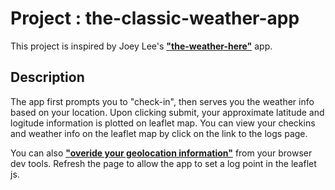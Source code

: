 # Project : the-classic-weather-app

This project is inspired by Joey Lee's **["the-weather-here"](https://github.com/joeyklee/the-weather-here)** app.

## Description
The app first prompts you to "check-in", then serves you the weather info based on your location.
Upon clicking submit, your approximate latitude and logitude information is plotted on leaflet map.
You can view your checkins and weather info on the leaflet map by click on the link to the logs page. 

You can also **["overide your geolocation information"](https://developer.chrome.com/docs/devtools/device-mode/geolocation/)** from your browser dev tools. 
Refresh the page to allow the app to set a log point in the leaflet js.

